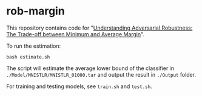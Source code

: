 # rob-margin

This repository contains code for "[Understanding Adversarial Robustness: The Trade-off between Minimum and Average Margin][paper]".

[paper]: https://drive.google.com/file/d/1LqPyPmWssBSIhmEeB8e7EcAW6YHPq2kS/view

To run the estimation:
```
bash estimate.sh
```
The script will estimate the average lower bound of the classifier in `./Model/MNISTLR/MNISTLR_01000.tar` and output the result in `./Output` folder.

For training and testing models, see `train.sh` and `test.sh`.
